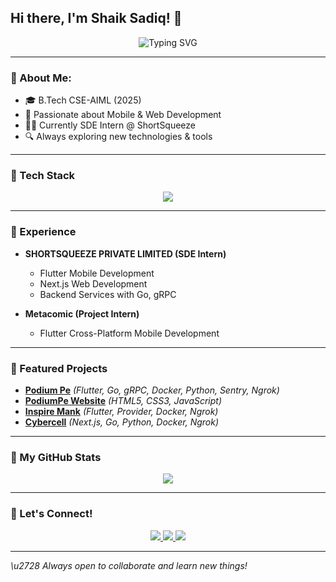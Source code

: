## Hi there, I'm Shaik Sadiq! 👋

<p align="center">
  <img src="https://readme-typing-svg.demolab.com?font=Fira+Code&weight=500&size=24&pause=1000&center=true&vCenter=true&width=435&lines=Full-Stack+Developer;Flutter+%26+Web+Developer;SDE+Intern+%40ShortSqueeze;Always+Learning+%26+Building" alt="Typing SVG" />
</p>

---

### 📝 About Me:
- 🎓 B.Tech CSE-AIML (2025)
- 🚀 Passionate about Mobile & Web Development
- 👨‍💼 Currently SDE Intern @ ShortSqueeze
- 🔍 Always exploring new technologies & tools

---

### 🔧 Tech Stack

<p align="center">
  <img src="https://skillicons.dev/icons?i=flutter,dart,react,nextjs,go,python,docker,git,html,css,figma,js" />
</p>

---

### 📅 Experience

- **SHORTSQUEEZE PRIVATE LIMITED (SDE Intern)**
  - Flutter Mobile Development
  - Next.js Web Development
  - Backend Services with Go, gRPC

- **Metacomic (Project Intern)**
  - Flutter Cross-Platform Mobile Development

---

### 🔹 Featured Projects

- **[Podium Pe](https://www.podiumpe.com/)** *(Flutter, Go, gRPC, Docker, Python, Sentry, Ngrok)*
- **[PodiumPe Website](https://www.podiumpe.com/download-now.html)** *(HTML5, CSS3, JavaScript)*
- **[Inspire Mank](https://play.google.com/store/apps/details?id=space.shortsqueeze.inspire.inspire_scholarship)** *(Flutter, Provider, Docker, Ngrok)*
- **[Cybercell](http://139.59.58.230:3001/)** *(Next.js, Go, Python, Docker, Ngrok)*

---

### 🎯 My GitHub Stats

<p align="center">
  <img src="https://github-readme-streak-stats.herokuapp.com/?user=mohidsk&theme=radical" />
</p>

---

### 📢 Let's Connect!

<p align="center">
  <a href="https://www.linkedin.com/in/shaik-sadiq-890078204/" target="_blank">
    <img src="https://img.shields.io/badge/LinkedIn-blue?style=for-the-badge&logo=linkedin" />
  </a>
  <a href="mailto:ssk138848@gmail.com">
    <img src="https://img.shields.io/badge/Gmail-D14836?style=for-the-badge&logo=gmail&logoColor=white" />
  </a>
  <a href="https://github.com/mohidsk">
    <img src="https://img.shields.io/badge/GitHub-100000?style=for-the-badge&logo=github&logoColor=white" />
  </a>
</p>

---

_\u2728 Always open to collaborate and learn new things!_
